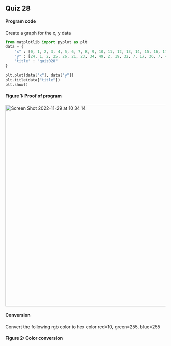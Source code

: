 ## Quiz 28
#### Program code
Create a graph for the x, y data
```.py
from matplotlib import pyplot as plt
data = {
    "x" : [0, 1, 2, 3, 4, 5, 6, 7, 8, 9, 10, 11, 12, 13, 14, 15, 16, 17, 18, 19],
    "y" : [24, 1, 2, 25, 26, 21, 23, 34, 49, 2, 19, 32, 7, 17, 36, 7, 45, 28, 40, 46],
    'title' : "quiz028"
}

plt.plot(data["x"], data["y"])
plt.title(data["title"])
plt.show()
``` 

#### Figure 1: Proof of program
<img width="632" alt="Screen Shot 2022-11-29 at 10 34 14" src="https://user-images.githubusercontent.com/105724334/204495760-eb40785b-933b-4e8a-a777-a2fd976e94ef.png">

#### Conversion 
Convert the following rgb color to hex color 
red=10, green=255, blue=255
#### Figure 2: Color conversion 
